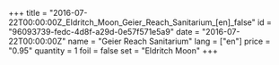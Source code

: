 +++
title = "2016-07-22T00:00:00Z_Eldritch_Moon_Geier_Reach_Sanitarium_[en]_false"
id = "96093739-fedc-4d8f-a29d-0e57f571e5a9"
date = "2016-07-22T00:00:00Z"
name = "Geier Reach Sanitarium"
lang = ["en"]
price = "0.95"
quantity = 1
foil = false
set = "Eldritch Moon"
+++
